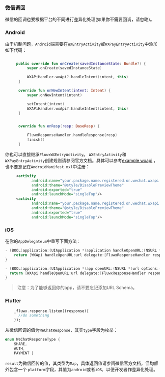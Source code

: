 ### 微信调回
微信的回调也要根据平台的不同进行差异化处理(如果你不需要回调，请忽略)。

### Android
由于机制问题，`Android`端需要在`WXEntryActivity`或`WXPayEntryActivity`中添加如下代码：
```kotlin

     public override fun onCreate(savedInstanceState: Bundle?) {
          super.onCreate(savedInstanceState)

          WXAPiHandler.wxApi?.handleIntent(intent, this)
      }

      override fun onNewIntent(intent: Intent) {
          super.onNewIntent(intent)

          setIntent(intent)
          WXAPiHandler.wxApi?.handleIntent(intent, this)
      }


      override fun onResp(resp: BaseResp) {

          FluwxResponseHandler.handleResponse(resp)
          finish()
      }
```
你也可以直接继承`FluwxWXEntryActivity`。
`WXEntryActivity`和`WXPayEntryActivity`创建规则请参阅官方文档。具体可以参考[example wxapi](https://github.com/OpenFlutter/fluwx/tree/master/example/android/app/src/main/kotlin/net/sourceforge/simcpux/wxapi )
，也不要忘记在`AndroidManifest.mxl`中注册：
```xml
     <activity
            android:name="your.package.name.registered.on.wechat.wxapi.WXEntryActivity"
            android:theme="@style/DisablePreviewTheme"
            android:exported="true"
            android:launchMode="singleTop"/>
     <activity
            android:name="your.package.name.registered.on.wechat.wxapi.WXPayEntryActivity"
            android:theme="@style/DisablePreviewTheme"
            android:exported="true"
            android:launchMode="singleTop"/>

```

### iOS
在你的`AppDelegate.m`中重写下面方法：
```objective-c
- (BOOL)application:(UIApplication *)application handleOpenURL:(NSURL *)url {
    return [WXApi handleOpenURL:url delegate:[FluwxResponseHandler responseHandler]];
}

- (BOOL)application:(UIApplication *)app openURL:(NSURL *)url options:(NSDictionary<NSString*, id> *)options{
  return [WXApi handleOpenURL:url delegate:[FluwxResponseHandler responseHandler]];
}
```
> 注意：为了能够返回你的app，请不要忘记添加URL Schema。

### Flutter
```dart
    _fluwx.response.listen((response){
      //do something
    });
```
从微信回调的值为`WeChatResponse`，其实`type`字段为枚举：
```dart
enum WeChatResponseType {
    SHARE,
    AUTH,
    PAYMENT }
```
`result`为微信回传的值，其类型为`Map`，具体返回值请参阅微信官方文档，但均额外包含一个
`platform`字段，其值为`android`或者`iOS`，以便开发者作差异化处理。
